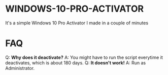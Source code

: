 # WINDOWS-10-PRO-ACTIVATOR
It's a simple Windows 10 Pro Activator I made in a couple of minutes

# FAQ
Q: **Why does it deactivate?**
A: You might have to run the script everytime it deactivates, which is about 180 days.
Q: **It doesn't work!**
A: Run as Administrator.
